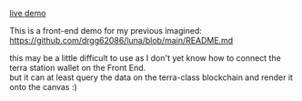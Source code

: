 
[live demo](https://storageapi.fleek.co/e6949494-7bca-4568-b73c-3b7334154302-bucket/pixelplace_at_blockchain/index.html)  

This is a front-end demo for my previous imagined:  
https://github.com/drgg62086/luna/blob/main/README.md

this may be a little difficult to use as I don't yet know how to connect the terra station wallet on the Front End.  
but it can at least query the data on the terra-class blockchain and render it onto the canvas :)

